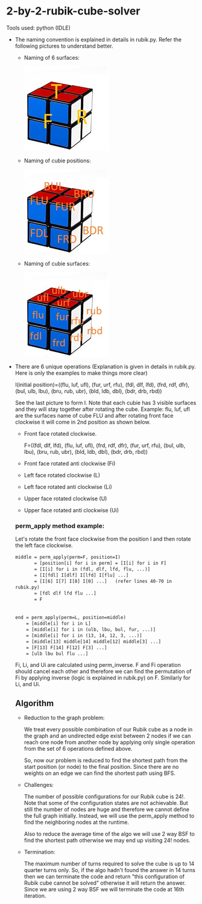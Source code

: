 # 2-by-2-rubik-cube-solver

Tools used: python (IDLE)

* The naming convention is explained in details in rubik.py. Refer the following pictures to understand better. 

    * Naming of 6 surfaces: 
    
      ![img1](https://github.com/gov-vj/2-by-2-rubik-cube-solver/blob/master/images/surface%20name.jpg)
      
    * Naming of cubie positions:
    
      ![img2](https://github.com/gov-vj/2-by-2-rubik-cube-solver/blob/master/images/cubie%20position.jpg)
      
    * Naming of cubie surfaces:
    
      ![img3](https://github.com/gov-vj/2-by-2-rubik-cube-solver/blob/master/images/cubie%20surface.jpg)
    
    
*  There are 6 unique operations (Explanation is given in details in rubik.py. Here is only the examples to make things more clear)

      I(initial position)=((flu, luf, ufl), (fur, urf, rfu), (fdl, dlf, lfd), (frd, rdf, dfr), (bul, ulb, lbu), (bru, rub, ubr), (bld, ldb, dbl), (bdr, drb, rbd))
      
      See the last picture to form I. Note that each cubie has 3 visible surfaces and they will stay together after rotating the cube. Example: flu, luf, ufl are the surfaces name of cube FLU and after rotating front face clockwise it will come in 2nd position as shown below.
    
    * Front face rotated clockwise.
        
        F=((fdl, dlf, lfd), (flu, luf, ufl), (frd, rdf, dfr), (fur, urf, rfu), (bul, ulb, lbu), (bru, rub, ubr), (bld, ldb, dbl), (bdr, drb, rbd))
        
    * Front face rotated anti clockwise (Fi)
    * Left face rotated clockwise (L)
    * Left face rotated anti clockwise (Li)
    * Upper face rotated clockwise (U)
    * Upper face rotated anti clockwise (Ui)
    
    ### perm_apply method example:
    
    Let's rotate the front face clockwise from the position I and then rotate the left face clockwise.
    
       middle = perm_apply(perm=F, position=I)
              = [position[i] for i in perm] = [I[i] for i in F]
              = [I[i] for i in (fdl, dlf, lfd, flu, ...)]
              = [I[fdl] I[dlf] I[lfd] I[flu] ...]
              = [I[6] I[7] I[8] I[0] ...]   (refer lines 40-70 in rubik.py)
              = [fdl dlf lfd flu ...] 
              = F
                                                                           
                                                                          
       end = perm_apply(perm=L, position=middle)
           = [middle[i] for i in L]
           = [middle[i] for i in (ulb, lbu, bul, fur, ...)]
           = [middle[i] for i in (13, 14, 12, 3, ...)]
           = [middle[13] middle[14] middle[12] middle[3] ...]
           = [F[13] F[14] F[12] F[3] ...]
           = [ulb lbu bul flu ...]
                                              
    
    Fi, Li, and Ui  are calculated using perm_inverse. F and Fi operation should cancel each other and therefore we can find the permutation of Fi by applying inverse (logic is explained in rubik.py) on F. Similarly for Li, and Ui.
    
    
    ## Algorithm
    
      * Reduction to the graph problem:
      
          We treat every possible combination of our Rubik cube as a node in the graph and an undirected edge exist between 2 nodes if we can reach one node from another node by applying only single operation from the set of 6 operations defined above.
          
          So, now our problem is reduced to find the shortest path from the start position (or node) to the final position. Since there are no weights on an edge we can find the shortest path using BFS.
          
      * Challenges:
      
          The number of possible configurations for our Rubik cube is 24!. Note that some of the configuration states are not achievable. But still the number of nodes are huge and therefore we cannot define the full graph initially. Instead, we will use the perm_apply method to find the neighboring nodes at the runtime. 
          
          Also to reduce the average time of the algo we will use 2 way BSF to find the shortest path otherwise we may end up visiting 24! nodes.
          
      * Termination:
      
          The maximum number of turns required to solve the cube is up to 14 quarter turns only. So, if the algo hadn't found the answer in 14 turns then we can terminate the code and return "this configuration of Rubik cube cannot be solved" otherwise it will return the answer. Since we are using 2 way BSF we will terminate the code at 16th iteration.
          
    
    
    
        
